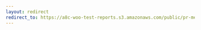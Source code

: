 ```yaml
---
layout: redirect
redirect_to: https://a8c-woo-test-reports.s3.amazonaws.com/public/pr-merge/40827/api/index.html
---
```

